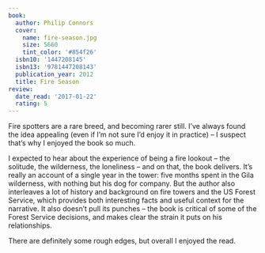 ```yaml
---
book:
  author: Philip Connors
  cover:
    name: fire-season.jpg
    size: 5660
    tint_color: '#854f26'
  isbn10: '1447208145'
  isbn13: '9781447208143'
  publication_year: 2012
  title: Fire Season
review:
  date_read: '2017-01-22'
  rating: 5
---
```


Fire spotters are a rare breed, and becoming rarer still. I’ve always found the idea appealing (even if I’m not sure I’d enjoy it in practice) – I suspect that’s why I enjoyed the book so much.

I expected to hear about the experience of being a fire lookout – the solitude, the wilderness, the loneliness – and on that, the book delivers. It’s really an account of a single year in the tower: five months spent in the Gila wilderness, with nothing but his dog for company. But the author also interleaves a lot of history and background on fire towers and the US Forest Service, which provides both interesting facts and useful context for the narrative. It also doesn’t pull its punches – the book is critical of some of the Forest Service decisions, and makes clear the strain it puts on his relationships.

There are definitely some rough edges, but overall I enjoyed the read.